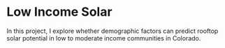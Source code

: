 # Low Income Solar

In this project, I  explore whether demographic factors can predict rooftop solar potential in low to moderate income communities in Colorado.

